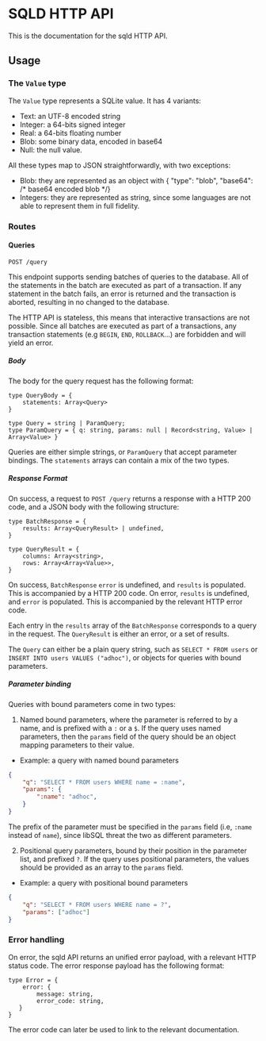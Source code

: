 # SQLD HTTP API

This is the documentation for the sqld HTTP API.

## Usage

### The `Value` type

The `Value` type represents a SQLite value. It has 4 variants:

- Text: an UTF-8 encoded string
- Integer: a 64-bits signed integer
- Real: a 64-bits floating number
- Blob: some binary data, encoded in base64
- Null: the null value.

All these types map to JSON straightforwardly, with two exceptions:
- Blob: they are represented as an object with { "type": "blob", "base64": /* base64 encoded blob */}
- Integers: they are represented as string, since some languages are not able to represent them in full fidelity.

### Routes

#### Queries

```
POST /query
```

This endpoint supports sending batches of queries to the database. All of the statements in the batch are executed as part of a transaction. If any statement in the batch fails, an error is returned and the transaction is aborted, resulting in no changed to the database.

The HTTP API is stateless, this means that interactive transactions are not possible. Since all batches are executed as part of a transactions, any transaction statements (e.g `BEGIN`, `END`, `ROLLBACK`...) are forbidden and will yield an error.

##### Body

The body for the query request has the following format:

```
type QueryBody = {
    statements: Array<Query>
}

type Query = string | ParamQuery;
type ParamQuery = { q: string, params: null | Record<string, Value> | Array<Value> }
```

Queries are either simple strings, or `ParamQuery` that accept parameter bindings. The `statements` arrays can contain a mix of the two types.

##### Response Format

On success, a request to `POST /query` returns a response with a HTTP 200 code, and a JSON body with the following structure:
```
type BatchResponse = {
    results: Array<QueryResult> | undefined,
}

type QueryResult = {
    columns: Array<string>,
    rows: Array<Array<Value>>,
}

```

On success, `BatchResponse` `error` is undefined, and `results` is populated. This is accompanied by a HTTP 200 code.
On error, `results` is undefined, and `error` is populated. This is accompanied by the relevant HTTP error code.

Each entry in the `results` array of the `BatchResponse` corresponds to a query in the request.
The `QueryResult` is either an error, or a set of results.

The `Query` can either be a plain query string, such as `SELECT * FROM users` or `INSERT INTO users VALUES ("adhoc")`, or objects for queries with bound parameters.

##### Parameter binding

Queries with bound parameters come in two types:

1. Named bound parameters, where the parameter is referred to by a name, and is prefixed with a `:` or a `$`. If the query uses named parameters, then the `params` field of the query should be an object mapping parameters to their value.

- Example: a query with named bound parameters

```json
{
    "q": "SELECT * FROM users WHERE name = :name",
    "params": {
        ":name": "adhoc",
    }
}
```
The prefix of the parameter must be specified in the `params` field (i.e, `:name` instead of `name`), since libSQL threat the two as different parameters.

2. Positional query parameters, bound by their position in the parameter list, and prefixed `?`. If the query uses positional parameters, the values should be provided as an array to the `params` field.

- Example: a query with positional bound parameters

```json
{
    "q": "SELECT * FROM users WHERE name = ?",
    "params": ["adhoc"]
}
```

### Error handling

On error, the sqld API returns an unified error payload, with a relevant HTTP status code.
The error response payload has the following format:

```
type Error = {
    error: {
        message: string,
        error_code: string,
   }
}
```

The error code can later be used to link to the relevant documentation.
